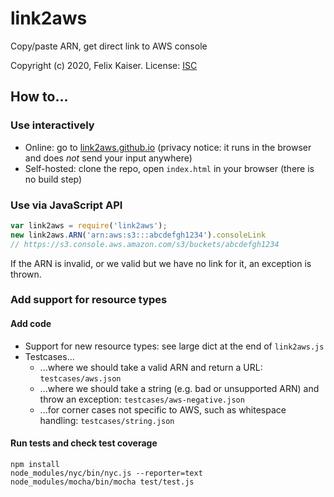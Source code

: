 # link2aws

Copy/paste ARN, get direct link to AWS console

Copyright (c) 2020, Felix Kaiser. License: [ISC](https://spdx.org/licenses/ISC.html)

## How to...

### Use interactively

* Online: go to [link2aws.github.io](https://link2aws.github.io) (privacy notice: it runs in the browser and does *not* send your input anywhere)
* Self-hosted: clone the repo, open `index.html` in your browser (there is no build step)

### Use via JavaScript API

```js
var link2aws = require('link2aws');
new link2aws.ARN('arn:aws:s3:::abcdefgh1234').consoleLink
// https://s3.console.aws.amazon.com/s3/buckets/abcdefgh1234
```

If the ARN is invalid, or we valid but we have no link for it, an exception is thrown.

### Add support for resource types

#### Add code

* Support for new resource types: see large dict at the end of `link2aws.js`
* Testcases...
    * ...where we should take a valid ARN and return a URL: `testcases/aws.json`
    * ...where we should take a string (e.g. bad or unsupported ARN) and throw an exception: `testcases/aws-negative.json`
    * ...for corner cases not specific to AWS, such as whitespace handling: `testcases/string.json`

#### Run tests and check test coverage

```
npm install
node_modules/nyc/bin/nyc.js --reporter=text node_modules/mocha/bin/mocha test/test.js
```
